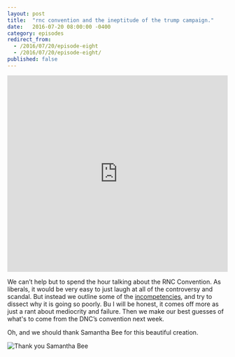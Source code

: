 ```yaml
---
layout: post
title:  "rnc convention and the ineptitude of the trump campaign."
date:   2016-07-20 08:00:00 -0400
category: episodes
redirect_from:
  - /2016/07/20/episode-eight
  - /2016/07/20/episode-eight/
published: false
---
```

<iframe width="100%" height="450" scrolling="no" frameborder="no" src="https://w.soundcloud.com/player/?url=https%3A//api.soundcloud.com/tracks/274754840&amp;auto_play=false&amp;hide_related=false&amp;show_comments=true&amp;show_user=true&amp;show_reposts=false&amp;visual=true"></iframe>

We can’t help but to spend the hour talking about the RNC Convention. As liberals, it would be very easy to just laugh at all of the controversy and scandal. But instead we outline some of the [incompetencies](http://mashable.com/2016/07/15/trump-pence-update-internet/#MW3Y9MgeVkqj), and try to dissect why it is going so poorly. Bu I will be honest, it comes off more as just a rant about mediocrity and failure. Then we make our best guesses of what's to come from the DNC’s convention next week.

Oh, and we should thank Samantha Bee for this beautiful creation.

![Thank you Samantha Bee](http://crabdiving.com/wp-content/uploads/2016/07/trump-pence-gif.gif)
